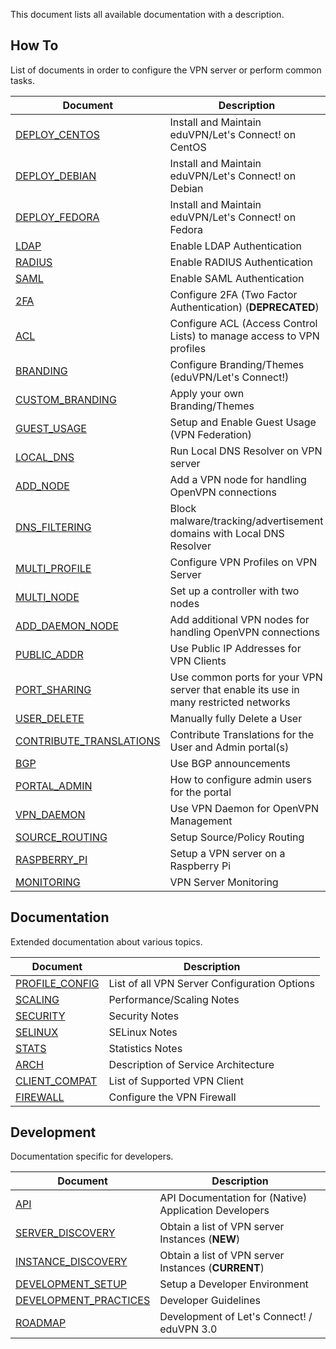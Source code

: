 This document lists all available documentation with a description.

## How To

List of documents in order to configure the VPN server or perform common tasks.

| Document                                              | Description                      |
| ----------------------------------------------------- | -------------------------------- |
| [DEPLOY_CENTOS](DEPLOY_CENTOS.md)                     | Install and Maintain eduVPN/Let's Connect! on CentOS |
| [DEPLOY_DEBIAN](DEPLOY_DEBIAN.md)                     | Install and Maintain eduVPN/Let's Connect! on Debian |
| [DEPLOY_FEDORA](DEPLOY_FEDORA.md)                     | Install and Maintain eduVPN/Let's Connect! on Fedora |
| [LDAP](LDAP.md)                                       | Enable LDAP Authentication |
| [RADIUS](RADIUS.md)                                   | Enable RADIUS Authentication |
| [SAML](SAML.md)                                       | Enable SAML Authentication |
| [2FA](2FA.md)                                         | Configure 2FA (Two Factor Authentication) (**DEPRECATED**) |
| [ACL](ACL.md)                                         | Configure ACL (Access Control Lists) to manage access to VPN profiles |
| [BRANDING](BRANDING.md)                               | Configure Branding/Themes (eduVPN/Let's Connect!) |
| [CUSTOM_BRANDING](CUSTOM_BRANDING.md)                 | Apply your own Branding/Themes |
| [GUEST_USAGE](GUEST_USAGE.md)                         | Setup and Enable Guest Usage (VPN Federation) |
| [LOCAL_DNS](LOCAL_DNS.md)                             | Run Local DNS Resolver on VPN server |
| [ADD_NODE](ADD_NODE.md)                               | Add a VPN node for handling OpenVPN connections |
| [DNS_FILTERING](DNS_FILTERING.md)                     | Block malware/tracking/advertisement domains with Local DNS Resolver |
| [MULTI_PROFILE](MULTI_PROFILE.md)                     | Configure VPN Profiles on VPN Server|
| [MULTI_NODE](MULTI_NODE.md)                           | Set up a controller with two nodes |
| [ADD_DAEMON_NODE](ADD_DAEMON_NODE.md)                 | Add additional VPN nodes for handling OpenVPN connections |
| [PUBLIC_ADDR](PUBLIC_ADDR.md)                         | Use Public IP Addresses for VPN Clients |
| [PORT_SHARING](PORT_SHARING.md)                       | Use common ports for your VPN server that enable its use in many restricted networks |
| [USER_DELETE](USER_DELETE.md)                         | Manually fully Delete a User | 
| [CONTRIBUTE_TRANSLATIONS](CONTRIBUTE_TRANSLATIONS.md) | Contribute Translations for the User and Admin portal(s) |
| [BGP](BGP.md)                                         | Use BGP announcements |
| [PORTAL_ADMIN](PORTAL_ADMIN.md)                       | How to configure admin users for the portal |
| [VPN_DAEMON](VPN_DAEMON.md)                           | Use VPN Daemon for OpenVPN Management |
| [SOURCE_ROUTING](SOURCE_ROUTING.md)                   | Setup Source/Policy Routing |
| [RASPBERRY_PI](RASPBERRY_PI.md)                       | Setup a VPN server on a Raspberry Pi |
| [MONITORING](MONITORING.md)                           | VPN Server Monitoring |

## Documentation

Extended documentation about various topics.

| Document                                              | Description                      |
| ----------------------------------------------------- | -------------------------------- |
| [PROFILE_CONFIG](PROFILE_CONFIG.md)                   | List of all VPN Server Configuration Options |
| [SCALING](SCALING.md)                                 | Performance/Scaling Notes |
| [SECURITY](SECURITY.md)                               | Security Notes |
| [SELINUX](SELINUX.md)                                 | SELinux Notes |
| [STATS](STATS.md)                                     | Statistics Notes |
| [ARCH](ARCH.md)                                       | Description of Service Architecture |
| [CLIENT_COMPAT](CLIENT_COMPAT.md)                     | List of Supported VPN Client |
| [FIREWALL](FIREWALL.md)								| Configure the VPN Firewall |

## Development

Documentation specific for developers.

| Document                                              | Description                      |
| ----------------------------------------------------- | -------------------------------- |
| [API](API.md)                                         | API Documentation for (Native) Application Developers |
| [SERVER_DISCOVERY](SERVER_DISCOVERY)                  | Obtain a list of VPN server Instances (**NEW**)  |
| [INSTANCE_DISCOVERY](INSTANCE_DISCOVERY.md)           | Obtain a list of VPN server Instances (**CURRENT**) |
| [DEVELOPMENT_SETUP](DEVELOPMENT_SETUP.md)             | Setup a Developer Environment |
| [DEVELOPMENT_PRACTICES](DEVELOPMENT_PRACTICES.md)     | Developer Guidelines |
| [ROADMAP](ROADMAP.md)                                 | Development of Let's Connect! / eduVPN 3.0 |
